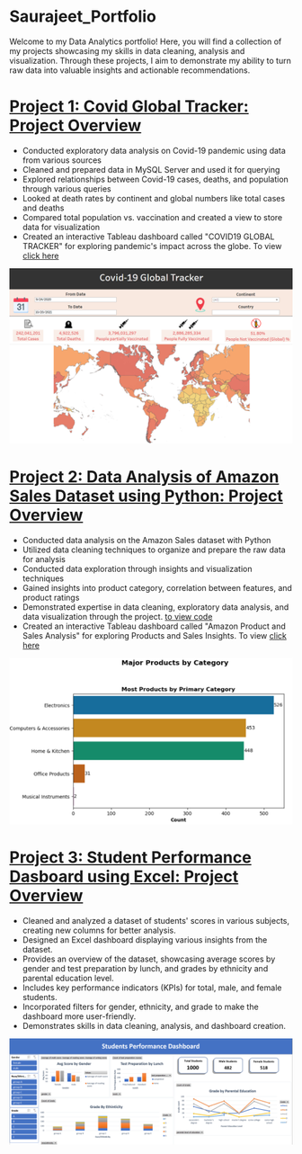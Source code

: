 # Saurajeet_Portfolio
Welcome to my Data Analytics portfolio! Here, you will find a collection of my projects showcasing my skills in data cleaning, analysis and visualization. Through these projects, I aim to demonstrate my ability to turn raw data into valuable insights and actionable recommendations.

# [Project 1: Covid Global Tracker: Project Overview](https://github.com/SaurajeetB/Covid_portfolio_project)
* Conducted exploratory data analysis on Covid-19 pandemic using data from various sources
* Cleaned and prepared data in MySQL Server and used it for querying
* Explored relationships between Covid-19 cases, deaths, and population through various queries
* Looked at death rates by continent and global numbers like total cases and deaths
* Compared total population vs. vaccination and created a view to store data for visualization
* Created an interactive Tableau dashboard called "COVID19 GLOBAL TRACKER" for exploring pandemic's impact across the globe. To view [click here](https://public.tableau.com/app/profile/saurajeet.banerjee/viz/Covid19GlobalTracker_16834691811910/Dashboard1)

![](https://github.com/SaurajeetB/Covid_portfolio_project/blob/main/img2.png)

# [Project 2: Data Analysis of Amazon Sales Dataset using Python: Project Overview](https://github.com/SaurajeetB/Amazon_Sales_Portfolio_Project)
* Conducted data analysis on the Amazon Sales dataset with Python
* Utilized data cleaning techniques to organize and prepare the raw data for analysis
* Conducted data exploration through insights and visualization techniques
* Gained insights into product category, correlation between features, and product ratings
* Demonstrated expertise in data cleaning, exploratory data analysis, and data visualization through the project. [to view code](https://github.com/SaurajeetB/Amazon_Sales_Portfolio_Project/blob/main/Amazon%20Sales%20Data.ipynb)
* Created an interactive Tableau dashboard called "Amazon Product and Sales Analysis" for exploring Products and Sales Insights. To view [click here](https://public.tableau.com/app/profile/saurajeet.banerjee/viz/AmazonProductandSalesAnalysis/Story1) 

![](https://github.com/SaurajeetB/Amazon_Sales_Portfolio_Project/blob/main/img4.png)

# [Project 3: Student Performance Dasboard using Excel: Project Overview](https://github.com/SaurajeetB/Student_Performance_Project/blob/main/README.md)
* Cleaned and analyzed a dataset of students' scores in various subjects, creating new columns for better analysis.
* Designed an Excel dashboard displaying various insights from the dataset.
* Provides an overview of the dataset, showcasing average scores by gender and test preparation by lunch, and grades by ethnicity and parental education level.
* Includes key performance indicators (KPIs) for total, male, and female students.
* Incorporated filters for gender, ethnicity, and grade to make the dashboard more user-friendly.
* Demonstrates skills in data cleaning, analysis, and dashboard creation.

![](https://github.com/SaurajeetB/Student_Performance_Project/blob/main/img.png)
